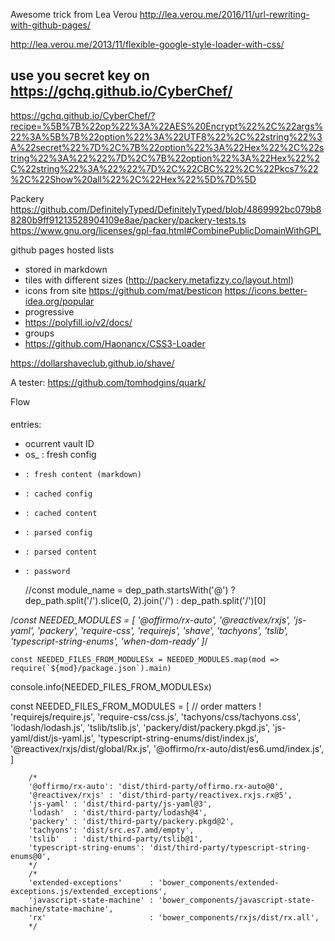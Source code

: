
Awesome trick from Lea Verou
http://lea.verou.me/2016/11/url-rewriting-with-github-pages/

http://lea.verou.me/2013/11/flexible-google-style-loader-with-css/


## use you secret key on https://gchq.github.io/CyberChef/
https://gchq.github.io/CyberChef/?recipe=%5B%7B%22op%22%3A%22AES%20Encrypt%22%2C%22args%22%3A%5B%7B%22option%22%3A%22UTF8%22%2C%22string%22%3A%22secret%22%7D%2C%7B%22option%22%3A%22Hex%22%2C%22string%22%3A%22%22%7D%2C%7B%22option%22%3A%22Hex%22%2C%22string%22%3A%22%22%7D%2C%22CBC%22%2C%22Pkcs7%22%2C%22Show%20all%22%2C%22Hex%22%5D%7D%5D


Packery
https://github.com/DefinitelyTyped/DefinitelyTyped/blob/4869992bc079b88280b9ff91213528904109e8ae/packery/packery-tests.ts
https://www.gnu.org/licenses/gpl-faq.html#CombinePublicDomainWithGPL


github pages hosted lists
- stored in markdown
- tiles with different sizes (http://packery.metafizzy.co/layout.html)
- icons from site
  https://github.com/mat/besticon
  https://icons.better-idea.org/popular
- progressive
- https://polyfill.io/v2/docs/
- groups
- https://github.com/Haonancx/CSS3-Loader


https://dollarshaveclub.github.io/shave/


A tester:
https://github.com/tomhodgins/quark/

Flow
####

entries:
- ocurrent vault ID
- os_ : fresh config
-     : fresh content (markdown)
-     : cached config
-     : cached content
-     : parsed config
-     : parsed content
-     : password


	//const module_name = dep_path.startsWith('@') ? dep_path.split('/').slice(0, 2).join('/') : dep_path.split('/')[0]


/*const NEEDED_MODULES = [
	'@offirmo/rx-auto',
	'@reactivex/rxjs',
	'js-yaml',
	'packery',
	'require-css',
	'requirejs',
	'shave',
	'tachyons',
	'tslib',
	'typescript-string-enums',
	'when-dom-ready' ]*/

	const NEEDED_FILES_FROM_MODULESx = NEEDED_MODULES.map(mod => require(`${mod}/package.json`).main)
   console.info(NEEDED_FILES_FROM_MODULESx)

   const NEEDED_FILES_FROM_MODULES = [
   	// order matters !
   	'requirejs/require.js',
   	'require-css/css.js',
   	'tachyons/css/tachyons.css',
   	'lodash/lodash.js',
   	'tslib/tslib.js',
   	'packery/dist/packery.pkgd.js',
   	'js-yaml/dist/js-yaml.js',
   	'typescript-string-enums/dist/index.js',
   	'@reactivex/rxjs/dist/global/Rx.js',
   	'@offirmo/rx-auto/dist/es6.umd/index.js',
   ]



		/*
		'@offirmo/rx-auto': 'dist/third-party/offirmo.rx-auto@0',
		'@reactivex/rxjs' : 'dist/third-party/reactivex.rxjs.rx@5',
		'js-yaml' : 'dist/third-party/js-yaml@3',
		'lodash'  : 'dist/third-party/lodash@4',
		'packery' : 'dist/third-party/packery.pkgd@2',
		'tachyons': 'dist/src.es7.amd/empty',
		'tslib'   : 'dist/third-party/tslib@1',
		'typescript-string-enums': 'dist/third-party/typescript-string-enums@0',
		*/
		/*
		'extended-exceptions'      : 'bower_components/extended-exceptions.js/extended_exceptions',
		'javascript-state-machine' : 'bower_components/javascript-state-machine/state-machine',
		'rx'                       : 'bower_components/rxjs/dist/rx.all',
		*/
